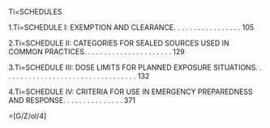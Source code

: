 Ti=SCHEDULES

1.Ti=SCHEDULE I: EXEMPTION AND CLEARANCE. . . . . . . . . . . . . . . . . 105

2.Ti=SCHEDULE II: CATEGORIES FOR SEALED SOURCES USED IN COMMON PRACTICES. . . . . . . . . . . . . . . . . . . . . . 129

3.Ti=SCHEDULE III: DOSE LIMITS FOR PLANNED EXPOSURE SITUATIONS. . . . . . . . . . . . . . . . . . . . . . . . . . . . . . . . . . 132

4.Ti=SCHEDULE IV: CRITERIA FOR USE IN EMERGENCY PREPAREDNESS AND RESPONSE. . . . . . . . . . . . . . . 371

=[G/Z/ol/4]
